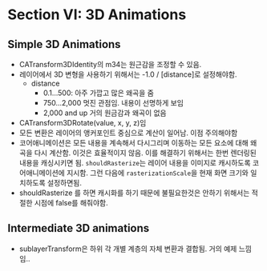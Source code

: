 # Section VI: 3D Animations

## Simple 3D Animations
- CATransform3DIdentity의 m34는 원근감을 조정할 수 있음.
- 레이어에서 3D 변형을 사용하기 위해서는 -1.0 / [distance]로 설정해야함.
    - distance
        -   0.1...500: 아주 가깝고 많은 왜곡을 줌
        - 750...2,000  멋진 관점임. 내용이 선명하게 보임
        - 2,000 and up 거의 원금감과 왜곡이 없음
- CATransform3DRotate(value, x, y, z)임
- 모든 변환은 레이어의 앵커포인트 중심으로 계산이 일어남. 이점 주의해야함
- 코어애니메이션은 모든 내용을 계속해서 다시그리며 이동하는 모든 요소에 대해 왜곡을 다시 계산함. 이것은 효율적이지 않음. 이를 해결하기 위해서는 한번 렌더링된 내용을 캐싱시키면 됨. `shouldRasterize`는 레이어 내용을 이미지로 캐시하도록 코어애니메이션에 지시함. 그런 다음에 `rasterizationScale`을 현재 화면 크기와 일치하도록 설정하면됨.
- shouldRasterize 를 하면 캐시화를 하기 때문에 불필요한것은 안하기 위해서는 적절한 시점에 false를 해줘야함.

## Intermediate 3D animations
- sublayerTransform은 하위 각 개별 계층의 자체 변환과 결합됨.
거의 예제 느낌임..


